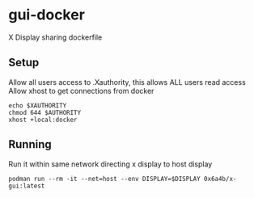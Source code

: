 # gui-docker
X Display sharing dockerfile


## Setup

Allow all users access to .Xauthority, this allows ALL users read access  
Allow xhost to get connections from docker

```
echo $XAUTHORITY
chmod 644 $AUTHORITY
xhost +local:docker

```

## Running

Run it within same network directing x display to host display

```
podman run --rm -it --net=host --env DISPLAY=$DISPLAY 0x6a4b/x-gui:latest
```